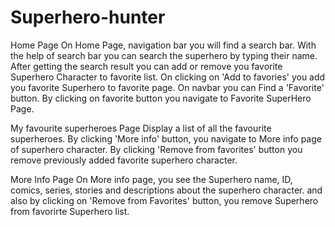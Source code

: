 # Superhero-hunter
Home Page
On Home Page, navigation bar you will find a search bar. With the help of search bar you can search the superhero by typing their name.
After getting the search result you can add or remove you favorite Superhero Character to favorite list. 
On clicking on 'Add to favories' you add you favorite Superhero to favorite page.
On navbar you can Find a 'Favorite' button. By clicking on favorite button you navigate to Favorite SuperHero Page.


My favourite superheroes Page
Display a list of all the favourite superheroes.
By clicking 'More info' button, you navigate to More info page of superhero character.
By clicking 'Remove from favorites' button you remove previously added favorite superhero character.


More Info Page
On More info page, you see the Superhero name, ID, comics, series, stories and descriptions about the superhero character.
and also by clicking on 'Remove from Favorites' button, you remove Superhero from favorirte Superhero list.